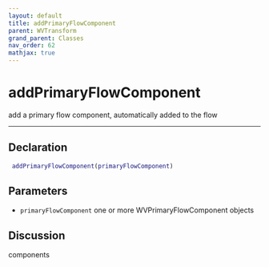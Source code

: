 ```yaml
---
layout: default
title: addPrimaryFlowComponent
parent: WVTransform
grand_parent: Classes
nav_order: 62
mathjax: true
---
```


#  addPrimaryFlowComponent

add a primary flow component, automatically added to the flow


---

## Declaration
```matlab
 addPrimaryFlowComponent(primaryFlowComponent)
```
## Parameters
+ `primaryFlowComponent`  one or more WVPrimaryFlowComponent objects

## Discussion
components
 
      
